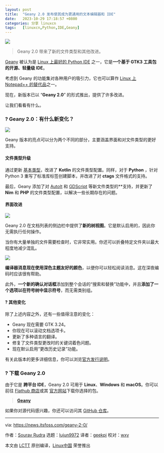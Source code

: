 ```yaml
---
layout: post
title:	"Geany 2.0 发布使其成为更通用的文本编辑器和 IDE"
date:	2023-10-29 17:18:57 +0800 
categories:	分享 linuxcn 
tags:	[linuxcn,Python,IDE,Geany]
---
```



![](/Asserts/Images//attachment/album/202310/29/171811kqqcqggcg2h517go.jpg)



> 
> Geany 2.0 带来了新的文件类型和其他改进。
> 
> 
> 


[Geany](https://www.geany.org/) 被认为是 [Linux 上最好的 Python IDE](https://itsfoss.com/best-python-ides-linux/) 之一，它是**一个基于 GTK3 工具包的开源、轻量级 IDE**。


考虑到 Geany 的功能集对各种用户的吸引力，它也可以算作 [Linux 上 Notepad++ 的替代品](https://itsfoss.com/notepad-alternatives-for-linux/)之一。


现在，新版本已以 “**Geany 2.0**” 的形式推出，提供了许多改进。


让我们看看有什么。


### ? Geany 2.0：有什么新变化？


![](/Asserts/Images//attachment/album/202310/29/171857a9i64l282i9yq32g.png)


Geany 版本的亮点可以分为两个不同的部分，主要涵盖界面和对文件类型的更好支持。


#### 文件类型升级


通过更新 [基本类型](https://kotlinlang.org/docs/basic-types.html)，改进了 **Kotlin** 的文件类型配置。同样，对于 **Python** ，针对 Python 3 重写了标准库标签创建脚本，并改进了对 **ctags** 文件格式的支持。


最后，Geany 添加了对 [AutoIt](https://en.wikipedia.org/wiki/AutoIt) 和 [GDScript](https://docs.godotengine.org/en/stable/tutorials/scripting/gdscript/index.html) 等新文件类型的\*\*支持，并更新了 **Nim** 和 **PHP** 的文件类型配置，以解决一些长期存在的问题。


#### 界面改进


![](/Asserts/Images//attachment/album/202310/29/171858eruuw7w5ao1au5br.png)


Geany 2.0 在文档列表的侧边栏中提供了**新的树视图**。它是默认启用的，因此你无需执行任何操作。


当你有大量单独的文件需要检查时，它非常实用。你还可以折叠特定文件夹以最大程度地减少混乱。


![](/Asserts/Images//attachment/album/202310/29/171858l8lox1owuz1w8p8w.png)


**编译器消息现在使用深色主题友好的颜色**，以便你可以轻松阅读消息。这在深夜编码时应该很有帮助。


此外，**一个新的确认对话框**添加到整个会话的“搜索和替换”功能中，并且**添加了一个选项以在符号树中显示符号**，而无需类别组。


#### ?️ 其他变化


除了上述内容之外，还有一些值得注意的变化：


* Geany 现在需要 GTK 3.24。
* 你现在可以滚动文档选项卡。
* 更新了多种语言的翻译。
* 修复了文件类型更改时的关键词着色问题。
* 现在默认启用“更改历史记录”功能。


有关此版本的更多详细信息，你可以浏览[官方发行说明](https://www.geany.org/documentation/releasenotes/)。


### ? 下载 Geany 2.0


由于它是 **跨平台 IDE**，Geany 2.0 可用于 **Linux**、**Windows** 和 **macOS**。你可以前往 [Flathub 商店](https://flathub.org/apps/org.geany.Geany)或其 [官方网站](https://www.geany.org/download/releases/)下载你选择的包。



> 
> **[Geany](https://www.geany.org/download/releases/)**
> 
> 
> 


如果你对源代码感兴趣，你还可以访问其 [GitHub 仓库](https://github.com/geany/geany)。




---


via: <https://news.itsfoss.com/geany-2-0/>


作者：[Sourav Rudra](https://news.itsfoss.com/author/sourav/) 选题：[lujun9972](https://github.com/lujun9972) 译者：[geekpi](https://github.com/geekpi) 校对：[wxy](https://github.com/wxy)


本文由 [LCTT](https://github.com/LCTT/TranslateProject) 原创编译，[Linux中国](https://linux.cn/) 荣誉推出
